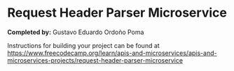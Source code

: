 # Request Header Parser Microservice

**Completed by:** Gustavo Eduardo Ordoño Poma

Instructions for building your project can be found at https://www.freecodecamp.org/learn/apis-and-microservices/apis-and-microservices-projects/request-header-parser-microservice

